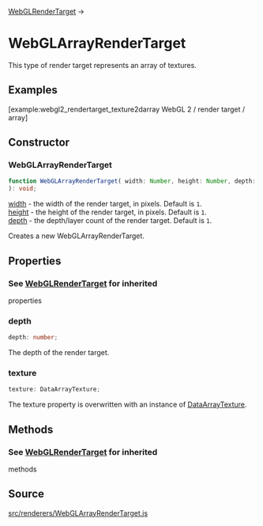 [WebGLRenderTarget](en\renderers\WebGLRenderTarget.html) →

# WebGLArrayRenderTarget

This type of render target represents an array of textures.

## Examples

[example:webgl2_rendertarget_texture2darray WebGL 2 / render target / array]  

## Constructor

### WebGLArrayRenderTarget

  
  
```ts  
function WebGLArrayRenderTarget( width: Number, height: Number, depth: Number
): void;  
```  

[width](#) - the width of the render target, in pixels. Default is `1`.  
[height](#) - the height of the render target, in pixels. Default is `1`.  
[depth](#) - the depth/layer count of the render target. Default is `1`.  
  
Creates a new WebGLArrayRenderTarget.

## Properties

### See [WebGLRenderTarget](en\renderers\WebGLRenderTarget.html) for inherited
properties

### depth

  
  
```ts  
depth: number;  
```  

The depth of the render target.

### texture

  
  
```ts  
texture: DataArrayTexture;  
```  

The texture property is overwritten with an instance of
[DataArrayTexture](en\textures\DataArrayTexture.html).

## Methods

### See [WebGLRenderTarget](en\renderers\WebGLRenderTarget.html) for inherited
methods

## Source

<a
href="https://github.com/mrdoob/three.js/blob/master/src/renderers/WebGLArrayRenderTarget.js">src/renderers/WebGLArrayRenderTarget.js</a>

